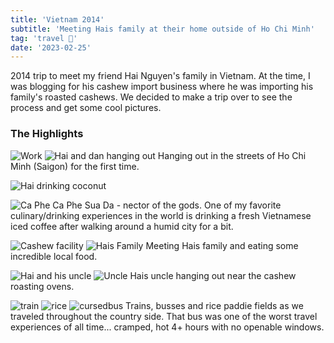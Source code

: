 ```yaml
---
title: 'Vietnam 2014'
subtitle: 'Meeting Hais family at their home outside of Ho Chi Minh'
tag: 'travel 🌴'
date: '2023-02-25'
---
```


2014 trip to meet my friend Hai Nguyen's family in Vietnam.  At the time, I was blogging for his cashew import business where he was importing his family's roasted cashews.  We decided to make a trip over to see the process and get some cool pictures. 

### The Highlights

![Work](/images/posts/vietnam-2014/work.jpg 'Work')
![Hai and dan hanging out](/images/posts/vietnam-2014/haidan.jpg 'Hai and dan hanging out')
Hanging out in the streets of Ho Chi Minh (Saigon) for the first time.

![Hai drinking coconut](/images/posts/vietnam-2014/coco.jpg 'Hai drinking coconut')

![Ca Phe](/images/posts/vietnam-2014/caphe.jpg 'Ca Phe')
Ca Phe Sua Da - nector of the gods.  One of my favorite culinary/drinking experiences in the world is drinking a fresh Vietnamese iced coffee after walking around a humid city for a bit.

![Cashew facility](/images/posts/vietnam-2014/fam.jpg 'Cashew facility')
![Hais Family](/images/posts/vietnam-2014/frands.jpg 'Hais Family')
Meeting Hais family and eating some incredible local food.

![Hai and his uncle](/images/posts/vietnam-2014/haiuncle.jpg 'Hai and his uncle')
![Uncle](/images/posts/vietnam-2014/uncle.jpg 'Uncle')
Hais uncle hanging out near the cashew roasting ovens.

![train](/images/posts/vietnam-2014/train.jpg 'train')
![rice](/images/posts/vietnam-2014/rice.jpg 'rice')
![cursedbus](/images/posts/vietnam-2014/cursedbus.jpg 'cursedbus')
Trains, busses and rice paddie fields as we traveled throughout the country side.  That bus was one of the worst travel experiences of all time... cramped, hot 4+ hours with no openable windows.
